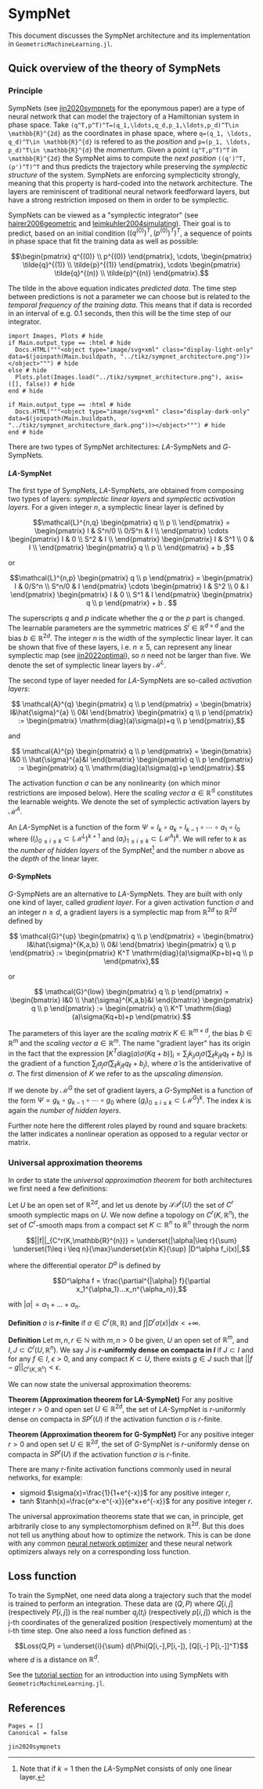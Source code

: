 # SympNet

This document discusses the SympNet architecture and its implementation in `GeometricMachineLearning.jl`.

## Quick overview of the theory of SympNets

### Principle

SympNets (see [jin2020sympnets](@cite) for the eponymous paper) are a type of neural network that can model the trajectory of a Hamiltonian system in phase space. Take ``(q^T,p^T)^T=(q_1,\ldots,q_d,p_1,\ldots,p_d)^T\in \mathbb{R}^{2d}`` as the coordinates in phase space, where ``q=(q_1, \ldots, q_d)^T\in \mathbb{R}^{d}`` is refered to as the *position* and ``p=(p_1, \ldots, p_d)^T\in \mathbb{R}^{d}`` the *momentum*. Given a point ``(q^T,p^T)^T`` in ``\mathbb{R}^{2d}`` the SympNet aims to compute the *next position* ``((q')^T,(p')^T)^T`` and thus predicts the trajectory while preserving the *symplectic structure* of the system.
SympNets are enforcing symplecticity strongly, meaning that this property is hard-coded into the network architecture. The layers are reminiscent of traditional neural network feedforward layers, but have a strong restriction imposed on them in order to be symplectic.

SympNets can be viewed as a "symplectic integrator" (see [hairer2006geometric](@cite) and [leimkuhler2004simulating](@cite)). Their goal is to predict, based on an initial condition $((q^{(0)})^T,(p^{(0)})^T)^T$, a sequence of points in phase space that fit the training data as well as possible:
```math
\begin{pmatrix} q^{(0)} \\ p^{(0)} \end{pmatrix}, \cdots, \begin{pmatrix} \tilde{q}^{(1)} \\ \tilde{p}^{(1)} \end{pmatrix}, \cdots \begin{pmatrix} \tilde{q}^{(n)} \\ \tilde{p}^{(n)} \end{pmatrix}.
```
The tilde in the above equation indicates *predicted data*. The time step between predictions is not a parameter we can choose but is related to the *temporal frequency of the training data*. This means that if data is recorded in an interval of e.g. 0.1 seconds, then this will be the time step of our integrator.

```@example
import Images, Plots # hide
if Main.output_type == :html # hide
  Docs.HTML("""<object type="image/svg+xml" class="display-light-only" data=$(joinpath(Main.buildpath, "../tikz/sympnet_architecture.png"))></object>""") # hide
else # hide
  Plots.plot(Images.load("../tikz/sympnet_architecture.png"), axis=([], false)) # hide
end # hide
```

```@example
if Main.output_type == :html # hide
  Docs.HTML("""<object type="image/svg+xml" class="display-dark-only" data=$(joinpath(Main.buildpath, "../tikz/sympnet_architecture_dark.png"))></object>""") # hide
end # hide
```

There are two types of SympNet architectures: $LA$-SympNets and $G$-SympNets. 
 
#### $LA$-SympNet

The first type of SympNets, $LA$-SympNets, are obtained from composing two types of layers: *symplectic linear layers* and *symplectic activation layers*.  For a given integer $n$, a symplectic linear layer is defined by

```math
\mathcal{L}^{n,q}
\begin{pmatrix}
 q \\
 p \\
\end{pmatrix}
 =  
\begin{pmatrix} 
 I & S^n/0 \\
 0/S^n & I \\
\end{pmatrix}
 \cdots 
\begin{pmatrix} 
 I & 0 \\
 S^2 & I \\
\end{pmatrix}
\begin{pmatrix} 
 I & S^1 \\
 0 & I \\
\end{pmatrix}
\begin{pmatrix}
 q \\
 p \\
\end{pmatrix}
+ b ,
```
 
or 
 
```math
\mathcal{L}^{n,p}
\begin{pmatrix}  q  \\  
 p  \end{pmatrix} =  
  \begin{pmatrix} 
 I & 0/S^n  \\ 
 S^n/0 & I
 \end{pmatrix} \cdots 
  \begin{pmatrix} 
 I & S^2  \\ 
 0 & I
 \end{pmatrix}
 \begin{pmatrix} 
 I & 0  \\ 
 S^1 & I
 \end{pmatrix}
 \begin{pmatrix}  q  \\  
 p  \end{pmatrix}
  + b . 
```

The superscripts $q$ and $p$ indicate whether the $q$ or the $p$ part is changed. The learnable parameters are the symmetric matrices $S^i\in\mathbb{R}^{d\times d}$ and the bias $b\in\mathbb{R}^{2d}$. The integer $n$ is the width of the symplectic linear layer. It can be shown that five of these layers, i.e. $n\geq{}5$, can represent any linear symplectic map (see [jin2022optimal](@cite)), so $n$ need not be larger than five. We denote the set of symplectic linear layers by $\mathcal{M}^L$.

The second type of layer needed for $LA$-SympNets are so-called *activation layers*:

```math
 \mathcal{A}^{q}  \begin{pmatrix}  q  \\  
 p  \end{pmatrix} =  
  \begin{bmatrix} 
 I&\hat{\sigma}^{a}  \\ 
 0&I
 \end{bmatrix} \begin{pmatrix}  q  \\  
 p  \end{pmatrix} :=
 \begin{pmatrix} 
  \mathrm{diag}(a)\sigma(p)+q \\ 
  p
 \end{pmatrix},
```
 
 and
 
```math
 \mathcal{A}^{p}  \begin{pmatrix}  q  \\  
 p  \end{pmatrix} =  
  \begin{bmatrix} 
 I&0  \\ 
 \hat{\sigma}^{a}&I
 \end{bmatrix} \begin{pmatrix}  q  \\  
 p  \end{pmatrix}
 :=
 \begin{pmatrix} 
 q \\ 
 \mathrm{diag}(a)\sigma(q)+p
 \end{pmatrix}.
```
The activation function $\sigma$ can be any nonlinearity (on which minor restrictions are imposed below). Here the *scaling vector* $a\in\mathbb{R^{d}}$ constitutes the learnable weights. We denote the set of symplectic activation layers by $\mathcal{M}^A$. 
 
An $LA$-SympNet is a function of the form $\Psi=l_{k} \circ a_{k} \circ l_{k-1} \circ \cdots \circ a_1 \circ l_0$ where $(l_i)_{0\leq i\leq k} \subset (\mathcal{M}^L)^{k+1}$ and $(a_i)_{1\leq i\leq k} \subset (\mathcal{M}^A)^{k}$. We will refer to $k$ as the *number of hidden layers* of the SympNet[^1] and the number $n$ above as the *depth* of the linear layer.

[^1]: Note that if $k=1$ then the $LA$-SympNet consists of only one linear layer.
 
 #### $G$-SympNets
 
 $G$-SympNets are an alternative to $LA$-SympNets. They are built with only one kind of layer, called *gradient layer*. For a given activation function $\sigma$ and an integer $n\geq d$, a gradient layers is a symplectic map from $\mathbb{R}^{2d}$ to $\mathbb{R}^{2d}$ defined by
 
```math
 \mathcal{G}^{up}  \begin{pmatrix}  q  \\  
 p  \end{pmatrix} =  
  \begin{bmatrix} 
 I&\hat{\sigma}^{K,a,b}  \\ 
 0&I
 \end{bmatrix} \begin{pmatrix}  q  \\  
 p  \end{pmatrix} :=
 \begin{pmatrix} 
  K^T \mathrm{diag}(a)\sigma(Kp+b)+q \\ 
  p
 \end{pmatrix},
```
 
or
 
```math
 \mathcal{G}^{low}  \begin{pmatrix}  q  \\  
 p  \end{pmatrix} =  
  \begin{bmatrix} 
 I&0  \\ 
 \hat{\sigma}^{K,a,b}&I
 \end{bmatrix} \begin{pmatrix}  q  \\  
 p  \end{pmatrix}
 :=
 \begin{pmatrix} 
 q \\ 
 K^T \mathrm{diag}(a)\sigma(Kq+b)+p
 \end{pmatrix}.
```

The parameters of this layer are the *scaling matrix* $K\in\mathbb{R}^{m\times d}$, the bias $b\in\mathbb{R}^{m}$ and the *scaling vector* $a\in\mathbb{R}^{m}$. The name "gradient layer" has its origin in the fact that the expression $[K^T\mathrm{diag}(a)\sigma(Kq+b)]_i = \sum_jk_{ji}a_j\sigma(\sum_\ell{}k_{j\ell}q_\ell+b_j)$ is the gradient of a function $\sum_ja_j\tilde{\sigma}(\sum_\ell{}k_{j\ell}q_\ell+b_j)$, where $\tilde{\sigma}$ is the antiderivative of $\sigma$. The first dimension of $K$ we refer to as the *upscaling dimension*.
 
If we denote by $\mathcal{M}^G$ the set of gradient layers, a $G$-SympNet is a function of the form $\Psi=g_k \circ g_{k-1} \circ \cdots \circ g_0$ where $(g_i)_{0\leq i\leq k} \subset (\mathcal{M}^G)^k$. The index $k$ is again the *number of hidden layers*.

Further note here the different roles played by round and square brackets: the latter indicates a nonlinear operation as opposed to a regular vector or matrix. 

### Universal approximation theorems

In order to state the *universal approximation theorem* for both architectures we first need a few definitions:
 
Let $U$ be an open set of $\mathbb{R}^{2d}$, and let us denote by $\mathcal{SP}^r(U)$ the set of $C^r$ smooth symplectic maps on $U$. We now define a topology on $C^r(K, \mathbb{R}^n)$, the set of $C^r$-smooth maps from a compact set $K\subset\mathbb{R}^{n}$ to $\mathbb{R}^{n}$ through the norm

```math
||f||_{C^r(K,\mathbb{R}^{n})} = \underset{|\alpha|\leq r}{\sum} \underset{1\leq i \leq n}{\max}\underset{x\in K}{\sup} |D^\alpha f_i(x)|,
```
where the differential operator $D^\alpha$ is defined by 
```math
D^\alpha f = \frac{\partial^{|\alpha|} f}{\partial x_1^{\alpha_1}...x_n^{\alpha_n}},
```
with $|\alpha| = \alpha_1 +...+ \alpha_n$. 

__Definition__ $\sigma$ is **$r$-finite** if $\sigma\in C^r(\mathbb{R},\mathbb{R})$ and $\int |D^r\sigma(x)|dx <+\infty$.


__Definition__ Let $m,n,r\in \mathbb{N}$ with $m,n>0$ be given, $U$ an open set of $\mathbb{R}^m$, and $I,J\subset C^r(U,\mathbb{R}^n)$. We say $J$ is **$r$-uniformly dense on compacta in $I$** if $J \subset I$ and for any $f\in I$, $\epsilon>0$, and any compact $K\subset U$, there exists $g\in J$ such that $||f-g||_{C^r(K,\mathbb{R}^{n})} < \epsilon$.

We can now state the universal approximation theorems:

__Theorem (Approximation theorem for LA-SympNet)__ For any positive integer $r>0$ and open set $U\in \mathbb{R}^{2d}$, the set of $LA$-SympNet is $r$-uniformly dense on compacta in $SP^r(U)$ if the activation function $\sigma$ is $r$-finite.

__Theorem (Approximation theorem for G-SympNet)__ For any positive integer $r>0$ and open set $U\in \mathbb{R}^{2d}$, the set of $G$-SympNet is $r$-uniformly dense on compacta in $SP^r(U)$ if the activation function $\sigma$ is $r$-finite.

There are many $r$-finite activation functions commonly used in neural networks, for example:
- sigmoid $\sigma(x)=\frac{1}{1+e^{-x}}$ for any positive integer $r$, 
- tanh $\tanh(x)=\frac{e^x-e^{-x}}{e^x+e^{-x}}$ for any positive integer $r$. 

The universal approximation theorems state that we can, in principle, get arbitrarily close to any symplectomorphism defined on $\mathbb{R}^{2d}$. But this does not tell us anything about how to optimize the network. This is can be done with any common [neural network optimizer](../Optimizer.md) and these neural network optimizers always rely on a corresponding loss function.  

## Loss function

To train the SympNet, one need data along a trajectory such that the model is trained to perform an integration. These data are $(Q,P)$ where $Q[i,j]$ (respectively $P[i,j]$) is the real number $q_j(t_i)$ (respectively $p[i,j]$) which is the j-th coordinates of the generalized position (respectively momentum) at the i-th time step. One also need a loss function defined as :

$$Loss(Q,P) = \underset{i}{\sum} d(\Phi(Q[i,-],P[i,-]), [Q[i,-] P[i,-]]^T)$$
where $d$ is a distance on $\mathbb{R}^d$.

See the [tutorial section](../tutorials/sympnet_tutorial.md) for an introduction into using SympNets with `GeometricMachineLearning.jl`.

## References
```@bibliography
Pages = []
Canonical = false

jin2020sympnets
```